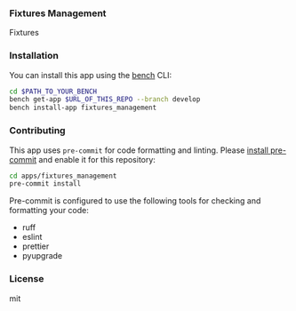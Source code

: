 ### Fixtures Management

Fixtures

### Installation

You can install this app using the [bench](https://github.com/frappe/bench) CLI:

```bash
cd $PATH_TO_YOUR_BENCH
bench get-app $URL_OF_THIS_REPO --branch develop
bench install-app fixtures_management
```

### Contributing

This app uses `pre-commit` for code formatting and linting. Please [install pre-commit](https://pre-commit.com/#installation) and enable it for this repository:

```bash
cd apps/fixtures_management
pre-commit install
```

Pre-commit is configured to use the following tools for checking and formatting your code:

- ruff
- eslint
- prettier
- pyupgrade

### License

mit

